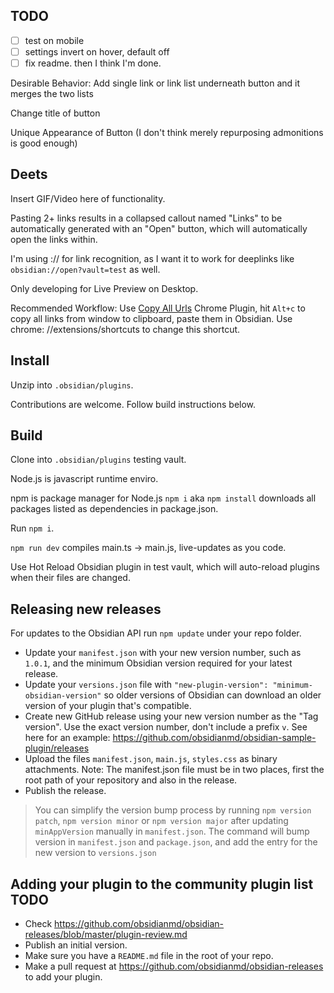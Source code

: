## TODO

- [ ] test on mobile
- [ ] settings invert on hover, default off
- [ ] fix readme. then I think I'm done.

Desirable Behavior:
Add single link or link list underneath button and it merges the two lists

Change title of button

Unique Appearance of Button (I don't think merely repurposing admonitions is good enough)

## Deets

Insert GIF/Video here of functionality.

Pasting 2+ links results in a collapsed callout named "Links" to be automatically generated with an "Open" button, which
will automatically open the links within.

I'm using :// for link recognition, as I want it to work for deeplinks like `obsidian://open?vault=test` as well.

Only developing for Live Preview on Desktop.

Recommended Workflow:
Use [Copy All Urls](https://chrome.google.com/webstore/detail/copy-all-urls/djdmadneanknadilpjiknlnanaolmbfk?hl=en)
Chrome Plugin, hit `Alt+c` to copy all links from window to clipboard, paste them in Obsidian. Use chrome:
//extensions/shortcuts to change this shortcut.

## Install

Unzip into `.obsidian/plugins`.

Contributions are welcome. Follow build instructions below.

## Build

Clone into `.obsidian/plugins` testing vault.

Node.js is javascript runtime enviro.

npm is package manager for Node.js
`npm i` aka `npm install` downloads all packages listed as dependencies in package.json.

Run `npm i`.

`npm run dev` compiles main.ts -> main.js, live-updates as you code.

Use Hot Reload Obsidian plugin in test vault, which will auto-reload plugins when their files are changed.

## Releasing new releases

For updates to the Obsidian API run `npm update` under your repo folder.

- Update your `manifest.json` with your new version number, such as `1.0.1`, and the minimum Obsidian version required
  for your latest release.
- Update your `versions.json` file with `"new-plugin-version": "minimum-obsidian-version"` so older versions of Obsidian
  can download an older version of your plugin that's compatible.
- Create new GitHub release using your new version number as the "Tag version". Use the exact version number, don't
  include a prefix `v`. See here for an example: https://github.com/obsidianmd/obsidian-sample-plugin/releases
- Upload the files `manifest.json`, `main.js`, `styles.css` as binary attachments. Note: The manifest.json file must be
  in two places, first the root path of your repository and also in the release.
- Publish the release.

> You can simplify the version bump process by running `npm version patch`, `npm version minor` or `npm version major`
> after updating `minAppVersion` manually in `manifest.json`.
> The command will bump version in `manifest.json` and `package.json`, and add the entry for the new version
> to `versions.json`

## Adding your plugin to the community plugin list TODO

- Check https://github.com/obsidianmd/obsidian-releases/blob/master/plugin-review.md
- Publish an initial version.
- Make sure you have a `README.md` file in the root of your repo.
- Make a pull request at https://github.com/obsidianmd/obsidian-releases to add your plugin.
